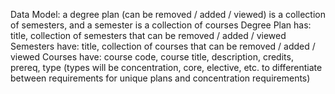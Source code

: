 Data Model:
a degree plan (can be removed / added / viewed) is a collection of semesters, and a semester is a collection of courses
Degree Plan has: title, collection of semesters that can be removed / added / viewed
Semesters have: title, collection of courses that can be removed / added / viewed 
Courses have: course code, course title, description, credits, prereq, type 
(types will be concentration, core, elective, etc. to differentiate between requirements for unique plans and concentration requirements)
